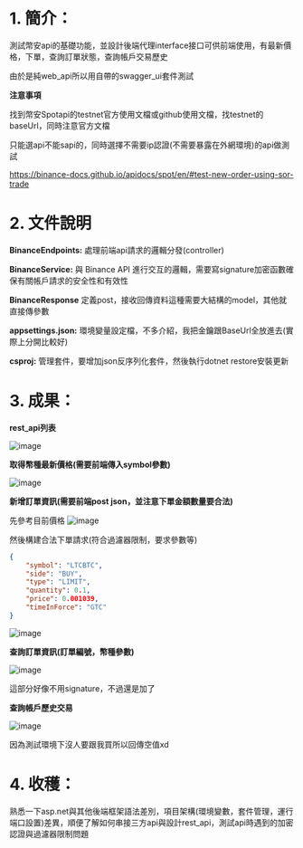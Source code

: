 # 1. 簡介：
測試幣安api的基礎功能，並設計後端代理interface接口可供前端使用，有最新價格，下單，查詢訂單狀態，查詢帳戶交易歷史

由於是純web_api所以用自帶的swagger_ui套件測試

**注意事項**

找到幣安Spotapi的testnet官方使用文檔或github使用文檔，找testnet的baseUrl，同時注意官方文檔

只能選api不能sapi的，同時選擇不需要ip認證(不需要暴露在外網環境)的api做測試

https://binance-docs.github.io/apidocs/spot/en/#test-new-order-using-sor-trade

# 2. 文件說明
**BinanceEndpoints:**  處理前端api請求的邏輯分發(controller)

**BinanceService:**    與 Binance API 進行交互的邏輯，需要寫signature加密函數確保有關帳戶請求的安全性和有效性

**BinanceResponse**    定義post，接收回傳資料這種需要大結構的model，其他就直接傳參數

**appsettings.json:**   環境變量設定檔，不多介紹，我把金鑰跟BaseUrl全放進去(實際上分開比較好)

**csproj:**          管理套件，要增加json反序列化套件，然後執行dotnet restore安裝更新

# 3. 成果：

**rest_api列表**

![image](https://github.com/user-attachments/assets/b5b94513-242c-41bc-827c-bc32f91b54ce)


**取得幣種最新價格(需要前端傳入symbol參數)**

![image](https://github.com/user-attachments/assets/2bb706c1-9b1e-4eb0-bba5-25c1f4bae7c7)


**新增訂單資訊(需要前端post json，並注意下單金額數量要合法)**

先參考目前價格
![image](https://github.com/user-attachments/assets/1f9f7ae5-b253-49dd-90fd-a98499c236f0)

然後構建合法下單請求(符合過濾器限制，要求參數等)

```json
{
    "symbol": "LTCBTC",
    "side": "BUY",
    "type": "LIMIT",
    "quantity": 0.1,
    "price": 0.001039,
    "timeInForce": "GTC"
}
```
![image](https://github.com/user-attachments/assets/41a6c7a2-a5ec-400a-95a2-ba75eee3d19e)


**查詢訂單資訊(訂單編號，幣種參數)**

![image](https://github.com/user-attachments/assets/f3492bb6-45c1-4719-9672-fdf512cf238c)

這部分好像不用signature，不過還是加了

**查詢帳戶歷史交易**

![image](https://github.com/user-attachments/assets/eb7cf743-d9d8-4015-92cf-f8dc4a50fde1)

因為測試環境下沒人要跟我買所以回傳空值xd


# 4. 收穫：
熟悉一下asp.net與其他後端框架語法差別，項目架構(環境變數，套件管理，運行端口設置)差異，順便了解如何串接三方api與設計rest_api，測試api時遇到的加密認證與過濾器限制問題





